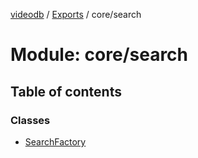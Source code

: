 [videodb](../README.md) / [Exports](../modules.md) / core/search

# Module: core/search

## Table of contents

### Classes

- [SearchFactory](../classes/core_search.SearchFactory.md)
